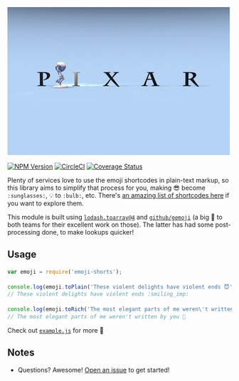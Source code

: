 ![Love the Pixar Shorts](./image.gif)

[![NPM Version](https://badge.fury.io/js/emoji-shorts.svg)](https://www.npmjs.com/package/emoji-shorts)
[![CircleCI](https://circleci.com/gh/car-throttle/emoji-shorts/tree/master.svg?style=shield)](https://circleci.com/gh/car-throttle/emoji-shorts/tree/master)
[![Coverage Status](https://coveralls.io/repos/github/car-throttle/emoji-shorts/badge.svg?branch=master)](https://coveralls.io/github/car-throttle/emoji-shorts?branch=master)

Plenty of services love to use the emoji shortcodes in plain-text markup, so this library aims to simplify that process
for you, making 😎 become `:sunglasses:`, 💡 to `:bulb:`, etc. There's
[an amazing list of shortcodes here](http://www.webpagefx.com/tools/emoji-cheat-sheet/) if you want to explore them.

This module is built using [`lodash.toarray@4`](https://www.npmjs.com/package/lodash.toarray) and
[`github/gemoji`](https://github.com/github/gemoji) (a big 👏 to both teams for their excellent work on those). The
latter has had some post-processing done, to make lookups quicker!

## Usage

```js
var emoji = require('emoji-shorts');

console.log(emoji.toPlain('These violent delights have violent ends 😈'));
// These violent delights have violent ends :smiling_imp:

console.log(emoji.toRich('The most elegant parts of me weren\'t written by you :thinking:'));
// The most elegant parts of me weren't written by you 🤔
```

Check out [`example.js`](./example.js) for more :tada:

## Notes

- Questions? Awesome! [Open an issue](https://github.com/car-throttle/emoji-shorts/issues/) to get started!
